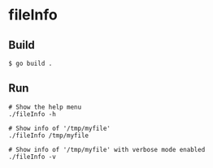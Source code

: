 # fileInfo
## Build
```
$ go build .
```
## Run
```
# Show the help menu
./fileInfo -h

# Show info of '/tmp/myfile'
./fileInfo /tmp/myfile

# Show info of '/tmp/myfile' with verbose mode enabled
./fileInfo -v
```